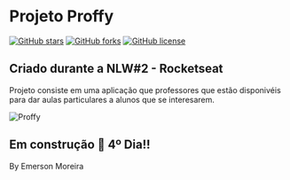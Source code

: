  # Projeto Proffy
[![GitHub stars](https://img.shields.io/github/stars/eemr3/proffy)](https://github.com/eemr3/proffy/stargazers) 
[![GitHub forks](https://img.shields.io/github/forks/eemr3/proffy?color=orange)](https://github.com/eemr3/proffy/network)
[![GitHub license](https://img.shields.io/github/license/eemr3/proffy?color=blue)](https://github.com/eemr3/proffy/blob/master/LICENSE) 
## **Criado durante a NLW#2 - Rocketseat**

Projeto consiste em uma aplicação que professores que estão disponivéis para dar aulas particulares a alunos que se interesarem.

![Proffy](https://raw.githubusercontent.com/eemr3/imagens/master/Proffy-Web-Copy-%E2%80%93-Figma.jpg "Proffy")

## Em construção :construction: 4º Dia!!

By Emerson Moreira 
